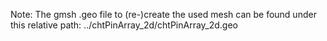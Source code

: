 Note: The gmsh .geo file to (re-)create the used mesh can be found under this relative path:
../chtPinArray_2d/chtPinArray_2d.geo

